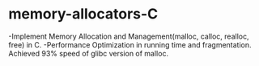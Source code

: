 # memory-allocators-C
-Implement Memory Allocation and Management(malloc, calloc, realloc, free) in C. -Performance Optimization in running time and fragmentation. Achieved 93% speed of glibc version of malloc.
